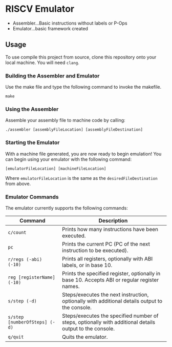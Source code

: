 # RISCV Emulator
- Assembler...Basic instructions without labels or P-Ops
- Emulator...basic framework created

## Usage

To use compile this project from source, clone this repository onto your local machine. You will need `clang`.

### Building the Assembler and Emulator
Use the make file and type the following command to invoke the makefile.
```
make
```

### Using the Assembler
Assemble your assembly file to machine code by calling:
```
./assembler [assemblyFileLocation] [assemblyFileDestination]
```

### Starting the Emulator
With a machine file generated, you are now ready to begin emulation! You can begin using your emulator with the following command:
```
[emulatorFileLocation] [machineFileLocation]
```
Where `emulatorFileLocation` is the same as the `desiredFileDestination` from above.

### Emulator Commands
The emulator currently supports the following commands:

Command | Description
---|---
`c/count` | Prints how many instructions have been executed.
`pc` | Prints the current PC (PC of the next instruction to be executed).
`r/regs (-abi) (-10)` | Prints all registers, optionally with ABI labels, or in base 10.
`reg [registerName] (-10)` | Prints the specified register, optionally in base 10. Accepts ABI or regular register names.
`s/step (-d)` | Steps/executes the next instruction, optionally with additional details output to the console.
`s/step [numberOfSteps] (-d)` | Steps/executes the specified number of steps, optionally with additional details output to the console.
`q/quit` | Quits the emulator.
